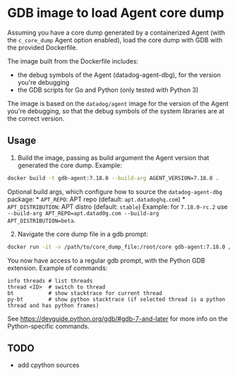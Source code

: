 # GDB image to load Agent core dump

Assuming you have a core dump generated by a containerized Agent (with
the `c_core_dump` Agent option enabled), load the core dump with GDB with the provided Dockerfile.

The image built from the Dockerfile includes:

* the debug symbols of the Agent (datadog-agent-dbg), for the version you're debugging
* the GDB scripts for Go and Python (only tested with Python 3)

The image is based on the `datadog/agent` image for the version of the Agent you're debugging, so that the debug symbols of the system libraries are at the correct version.

## Usage

1. Build the image, passing as build argument the Agent version that generated the core dump. Example:

  ```sh
  docker build -t gdb-agent:7.18.0 --build-arg AGENT_VERSION=7.18.0 .
  ```

  Optional build args, which configure how to source the `datadog-agent-dbg` package:
    * `APT_REPO`: APT repo (default: `apt.datadoghq.com`)
    * `APT_DISTRIBUTION`: APT distro (default: `stable`)
  Example: for `7.18.0-rc.2` use `--build-arg APT_REPO=apt.datad0g.com --build-arg APT_DISTRIBUTION=beta`.

2. Navigate the core dump file in a gdb prompt:

  ```sh
  docker run -it -v /path/to/core_dump_file:/root/core gdb-agent:7.18.0 /root/core
  ```

You now have access to a regular gdb prompt, with the Python GDB extension. Example of commands:

```
info threads # list threads
thread <ID>  # switch to thread
bt           # show stacktrace for current thread
py-bt        # show python stacktrace (if selected thread is a python thread and has python frames)
```

See https://devguide.python.org/gdb/#gdb-7-and-later for more info on the Python-specific commands.

## TODO

* add cpython sources

